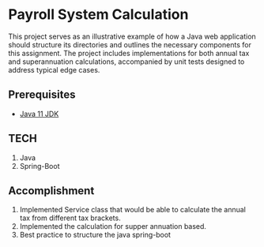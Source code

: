 #  Payroll System Calculation

This project serves as an illustrative example of how a Java web application should structure its directories and outlines the necessary components for this assignment. The project includes implementations for both annual tax and superannuation calculations, accompanied by unit tests designed to address typical edge cases.

## Prerequisites

* [Java 11 JDK](https://www.oracle.com/java/technologies/javase-jdk11-downloads.html)

## TECH
1. Java
2. Spring-Boot


## Accomplishment

1. Implemented Service class that would be able to calculate the annual tax from different tax brackets.
2. Implemented the calculation for supper annuation based.
3. Best practice to structure the java spring-boot
